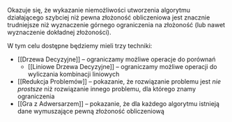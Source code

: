 Okazuje się, że wykazanie niemożliwości utworzenia algorytmu działającego szybciej niż pewna złożoność obliczeniowa jest znacznie trudniejsze niż wyznaczenie górnego ograniczenia na złożoność (lub nawet wyznaczenie dokładnej złożoności).

W tym celu dostępne będziemy mieli trzy techniki:

- [[Drzewa Decyzyjne]] – ograniczamy możliwe operacje do porównań
	- [[Liniowe Drzewa Decyzyjne]] – ograniczamy możliwe operacji do wyliczania kombinacji liniowych
- [[Redukcja Problemów]] – pokazanie, że rozwiązanie problemu jest *nie prostsze* niż rozwiązanie innego problemu, dla którego znamy ograniczenia
- [[Gra z Adwersarzem]] – pokazanie, że dla każdego algorytmu istnieją dane wymuszające pewną złożoność obliczeniową